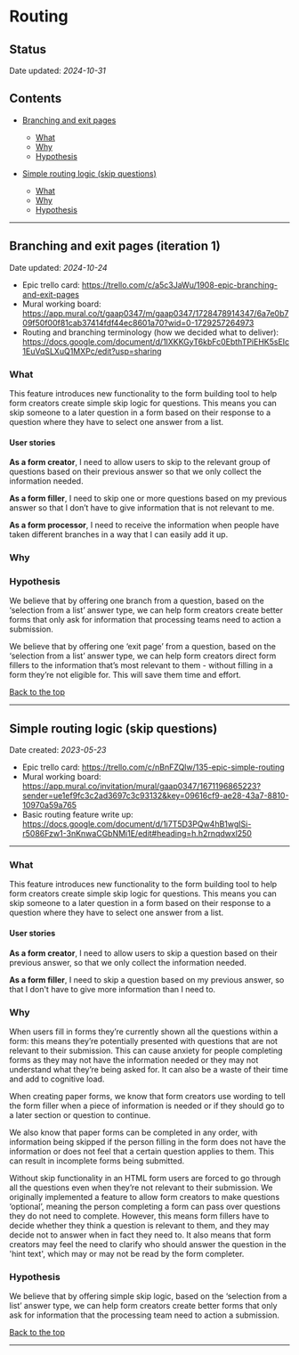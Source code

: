 # Routing 

## Status 

Date updated: *2024-10-31*  

## Contents

- [Branching and exit pages](#branching-and-exit-pages-iteration-1)
  - [What](#what)
  - [Why](#why)
  - [Hypothesis](#hypothesis)

- [Simple routing logic (skip questions)](#simple-routing-logic-skip-questions)
  - [What](#what)
  - [Why](#why)
  - [Hypothesis](#hypothesis)

___

## Branching and exit pages (iteration 1)

Date updated: *2024-10-24* 

- Epic trello card: https://trello.com/c/a5c3JaWu/1908-epic-branching-and-exit-pages  
- Mural working board: https://app.mural.co/t/gaap0347/m/gaap0347/1728478914347/6a7e0b709f50f00f81cab37414fdf44ec8601a70?wid=0-1729257264973  
- Routing and branching terminology (how we decided what to deliver): https://docs.google.com/document/d/1lXKKGyT6kbFc0EbthTPiEHK5sEIc1EuVqSLXuQ1MXPc/edit?usp=sharing  

### What  

This feature introduces new functionality to the form building tool to help form creators create simple skip logic for questions. This means you can skip someone to a later question in a form based on their response to a question where they have to select one answer from a list.

#### User stories

**As a form creator**, I need to allow users to skip to the relevant group of questions based on their previous answer so that we only collect the information needed.  

**As a form filler**, I need to skip one or more questions based on my previous answer so that I don’t have to give information that is not relevant to me.  

**As a form processor**, I need to receive the information when people have taken different branches in a way that I can easily add it up.  


### Why  

### Hypothesis

We believe that by offering one branch from a question, based on the ‘selection from a list’ answer type, we can help form creators create better forms that only ask for information that processing teams need to action a submission. 

We believe that by offering one ‘exit page’ from a question, based on the ‘selection from a list’ answer type, we can help form creators direct form fillers to the information that’s most relevant to them - without filling in a form they’re not eligible for. This will save them time and effort.  

[Back to the top](#routing)

___

## Simple routing logic (skip questions)

Date created: *2023-05-23*  

- Epic trello card: https://trello.com/c/nBnFZQlw/135-epic-simple-routing  
- Mural working board: https://app.mural.co/invitation/mural/gaap0347/1671196865223?sender=ue1ef9fc3c2ad3697c3c93132&key=09616cf9-ae28-43a7-8810-10970a59a765  
- Basic routing feature write up: https://docs.google.com/document/d/1i7T5D3PQw4hB1wgISi-r5086Fzw1-3nKnwaCGbNMi1E/edit#heading=h.h2rnqdwxl250  

___

### What

This feature introduces new functionality to the form building tool to help form creators create simple skip logic for questions. This means you can skip someone to a later question in a form based on their response to a question where they have to select one answer from a list.

#### User stories

**As a form creator**, I need to allow users to skip a question based on their previous answer, so that we only collect the information needed.

**As a form filler**, I need to skip a question based on my previous answer, so that I don't have to give more information than I need to.

### Why

When users fill in forms they’re currently shown all the questions within a form: this means they’re potentially presented with questions that are not relevant to their submission. This can cause anxiety for people completing forms as they may not have the information needed or they may not understand what they’re being asked for. It can also be a waste of their time and add to cognitive load.  

When creating paper forms, we know that form creators use wording to tell the form filler when a piece of information is needed or if they should go to a later section or question to continue.  

We also know that paper forms can be completed in any order, with information being skipped if the person filling in the form does not have the information or does not feel that a certain question applies to them. This can result in incomplete forms being submitted.  

Without skip functionality in an HTML form users are forced to go through all the questions even when they’re not relevant to their submission. We originally implemented a feature to allow form creators to make questions ‘optional’, meaning the person completing a form can pass over questions they do not need to complete. However, this means form fillers have to decide whether they think a question is relevant to them, and they may decide not to answer when in fact they need to. It also means that form creators may feel the need to clarify who should answer the question in the 'hint text', which may or may not be read by the form completer.  

### Hypothesis

We believe that by offering simple skip logic, based on the ‘selection from a list’ answer type, we can help form creators create better forms that only ask for information that the processing team need to action a submission.  

[Back to the top](#routing)

___
